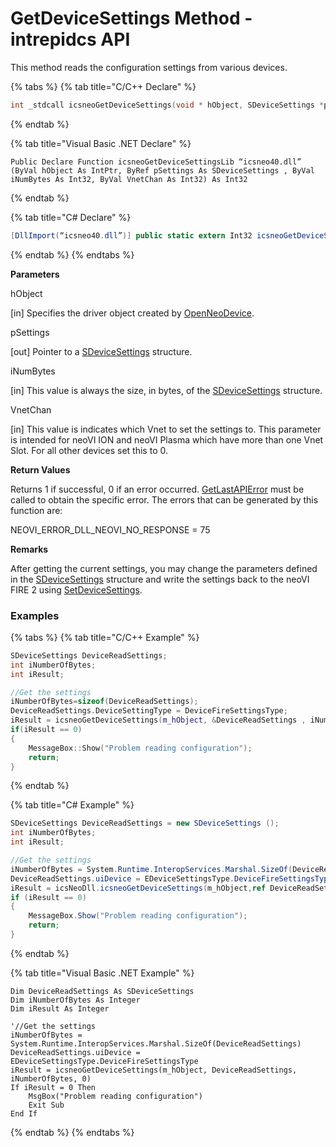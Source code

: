 # GetDeviceSettings Method - intrepidcs API

This method reads the configuration settings from various devices.

{% tabs %}
{% tab title="C/C++ Declare" %}
```cpp
int _stdcall icsneoGetDeviceSettings(void * hObject, SDeviceSettings *pSettings, int iNumBytes, int VnetChan);
```
{% endtab %}

{% tab title="Visual Basic .NET Declare" %}
```vbnet
Public Declare Function icsneoGetDeviceSettingsLib “icsneo40.dll” (ByVal hObject As IntPtr, ByRef pSettings As SDeviceSettings , ByVal iNumBytes As Int32, ByVal VnetChan As Int32) As Int32
```
{% endtab %}

{% tab title="C# Declare" %}
```csharp
[DllImport(“icsneo40.dll”)] public static extern Int32 icsneoGetDeviceSettings(IntPtr hObject, rref SDeviceSettings pSettings, Int32 iNumBytes, Int32 VnetChan);
```
{% endtab %}
{% endtabs %}

**Parameters**

hObject

\[in] Specifies the driver object created by [OpenNeoDevice](../../basic-functions-overview-intrepidcs-api/openneodevice-method-intrepidcs-api.md).

pSettings

\[out] Pointer to a [SDeviceSettings](../../structures-types-and-defines-overview-intrepidcs-api/setting-structures-overview-intrepidcs-api/sdevicesettings-structure.md) structure.

iNumBytes

\[in] This value is always the size, in bytes, of the [SDeviceSettings](../../structures-types-and-defines-overview-intrepidcs-api/setting-structures-overview-intrepidcs-api/sdevicesettings-structure.md) structure.

VnetChan

\[in] This value is indicates which Vnet to set the settings to. This parameter is intended for neoVI ION and neoVI Plasma which have more than one Vnet Slot. For all other devices set this to 0.

**Return Values**

Returns 1 if successful, 0 if an error occurred. [GetLastAPIError](../../error-functions-overview-intrepidcs-api/getlastapierror-method-intrepidcs-api.md) must be called to obtain the specific error. The errors that can be generated by this function are:

NEOVI\_ERROR\_DLL\_NEOVI\_NO\_RESPONSE = 75

**Remarks**

After getting the current settings, you may change the parameters defined in the [SDeviceSettings](../../structures-types-and-defines-overview-intrepidcs-api/setting-structures-overview-intrepidcs-api/sdevicesettings-structure.md) structure and write the settings back to the neoVI FIRE 2 using [SetDeviceSettings](setdevicesettings-method-intrepidcs-api.md).

### Examples

{% tabs %}
{% tab title="C/C++ Example" %}
```cpp
SDeviceSettings DeviceReadSettings;
int iNumberOfBytes;
int iResult;

//Get the settings
iNumberOfBytes=sizeof(DeviceReadSettings);
DeviceReadSettings.DeviceSettingType = DeviceFireSettingsType;
iResult = icsneoGetDeviceSettings(m_hObject, &DeviceReadSettings , iNumberOfBytes, 0);
if(iResult == 0)
{
    MessageBox::Show("Problem reading configuration");
    return;
}
```
{% endtab %}

{% tab title="C# Example" %}
```csharp
SDeviceSettings DeviceReadSettings = new SDeviceSettings ();
int iNumberOfBytes;
int iResult;

//Get the settings
iNumberOfBytes = System.Runtime.InteropServices.Marshal.SizeOf(DeviceReadSettings);
DeviceReadSettings.uiDevice = EDeviceSettingsType.DeviceFireSettingsType;
iResult = icsNeoDll.icsneoGetDeviceSettings(m_hObject,ref DeviceReadSettings, iNumberOfBytes, 0);
if (iResult == 0)
{
    MessageBox.Show("Problem reading configuration");
    return;
}
```
{% endtab %}

{% tab title="Visual Basic .NET Example" %}
```vbnet
Dim DeviceReadSettings As SDeviceSettings
Dim iNumberOfBytes As Integer
Dim iResult As Integer

'//Get the settings
iNumberOfBytes = System.Runtime.InteropServices.Marshal.SizeOf(DeviceReadSettings)
DeviceReadSettings.uiDevice = EDeviceSettingsType.DeviceFireSettingsType
iResult = icsneoGetDeviceSettings(m_hObject, DeviceReadSettings, iNumberOfBytes, 0)
If iResult = 0 Then
    MsgBox("Problem reading configuration")
    Exit Sub
End If
```
{% endtab %}
{% endtabs %}
